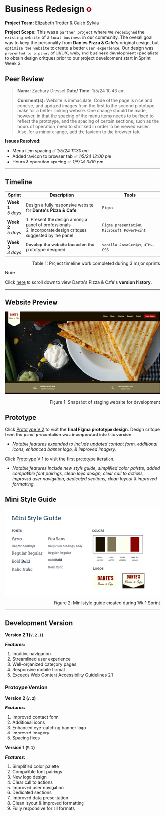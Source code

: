 # Business Redesign <img src="./favicon.png" alt="Icon for Dante's Pizza" style="height: 1rem;">


**Project Team:** Elizabeth Trotter & Caleb Sylvia

**Project Scope:** This was a `partner project` where we `redesigned` the `existing website` of a `local business` in our community. The overall goal was to keep the personality from **Dantes Pizza & Cafe's** original design, but `optimize the website` to create a better `user experience`. Our design was `presented to a panel` of UI/UX, web, and business development specialists to obtain design critques prior to our project development start in Sprint Week 3.


## Peer Review
> **Name:** Zachary Dressel **Date/ Time:** 1/5/24 10:43 am
>
> **Comment(s):** Website is immaculate. Code of the page is nice and concise, and updated images from the first to the second prototype make for a better looking website. One change should be made, however, in that the spacing of the menu items needs to be fixed to reflect the prototype, and the spacing of certain sections, such as the hours of operation, need to shrinked in order to be viewed easier. Also, for a minor change, add the favicon to the browser tab.

**Issues Resolved:**
- Menu item spacing :white_check_mark: *1/5/24 11:30 am*
- Added favicon to browser tab :white_check_mark: *1/5/24 12:00 pm*
- Hours & operation spacing :white_check_mark: *1/5/24 3:00 pm*


---


## Timeline

| Sprint | Description | Tools |
| --- | --- | --- |
| **Week 1** <br/> *5 days* | Design a fully responsive website for **Dante's Pizza & Cafe** | `Figma` | 
| **Week 2** <br/> *5 days* | 1. Present the design among a panel of professionals <br/> 2. Incorporate design critques suggested by the panel | `Figma presentation`, `Microsoft PowerPoint` |
| **Week 3** <br/> *3 days* | Develop the website based on the prototype designed | `vanilla JavaScript`, `HTML`, `CSS` |
<p align="right">Table 1: Project timeline work completed during 3 major sprints</p>

> [!NOTE]
> Click [here](#development-version) to scroll down to view Dante's Pizza & Cafe's **version history**. 


---


## Website Preview

![Website preview](./assets/website-preview.png)
<p align="right">Figure 1: Snapshot of staging website for development</p>


## Prototype

Click [Prototype V 2](https://www.figma.com/proto/IZ1IJ8tUWBsdXfP2lMetDl/Business-Redesign-Rework?type=design&node-id=1-605&t=6aVrKEGjnJBa0F2p-1&scaling=min-zoom&page-id=0%3A1&starting-point-node-id=1%3A605&mode=design) 
to visit the **final Figma prototype design**. Design critque from the panel presentation was incorporated into this version.
- *Notable features expanded to include updated contact form, additional icons, enhanced banner logo, & improved imagery.*

Click [Prototype V 1](https://www.figma.com/proto/WiIYdG8WmdJ8nkJv6AB7AS/Business-Redesign?node-id=12-26&starting-point-node-id=12%3A26&mode=design&t=jJQIUqZEqM7ryaoY-1)
to visit the first prototype iteration.
- *Notable features include new style guide, simplified color palette, added compatible font pairings, clean logo design, clear call to actions, improved user navigation, dedicated sections, clean layout & improved formatting.*


## Mini Style Guide

![Mini Style Guide](./assets/mini-style-guide.png)
<p align="right">Figure 2: Mini style guide created during Wk 1 Sprint</p>


---


## Development Version


**Version 2.1 (`V.2.1`)**

***Features:***
1. Intuitive navigation
2. Streamlined user experience
2. Well-organized category pages
2. Responsive mobile format
3. Exceeds Web Content Accessibility Guidelines 2.1


### Protoype Version

**Version 2 (`V.2`)**

***Features:***
1. Improved contact form
2. Additional icons
3. Enhanced eye-catching banner logo
4. Improved imagery
5. Spacing fixes

**Version 1 (`V.1`)**

***Features:***
1. Simplified color palette 
2. Compatible font pairings
3. New logo design
4. Clear call to actions 
5. Improved user navigation 
6. Dedicated sections
7. Improved data presentation
8. Clean layout & improved formatting
9. Fully responsive for all formats
